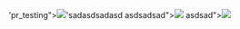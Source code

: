 'pr_testing"><img src=x onerror=alert(1)>'sadasdsadasd
asdsadsad"><img src="http://localhost:8000/">
asdsad"><img src="http://localhost:8000/">